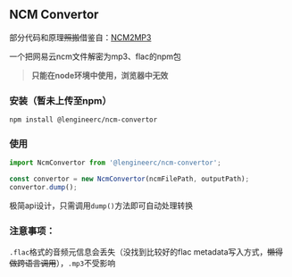 ## NCM Convertor
部分代码和原理~~照搬~~借鉴自：[NCM2MP3](https://github.com/charlotte-xiao/NCM2MP3)

一个把网易云ncm文件解密为mp3、flac的npm包
> **只能在node环境中使用，浏览器中无效**

### 安装（暂未上传至npm）
```shell
npm install @lengineerc/ncm-convertor
```

### 使用
```ts
import NcmConvertor from '@lengineerc/ncm-convertor';

const convertor = new NcmConvertor(ncmFilePath, outputPath);
convertor.dump();
```
极简api设计，只需调用`dump()`方法即可自动处理转换

### **注意事项：**
`.flac`格式的音频元信息会丢失（没找到比较好的flac metadata写入方式，~~懒得做跨语言调用~~），`.mp3`不受影响